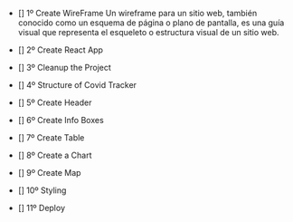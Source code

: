 - [] 1º Create WireFrame
    Un wireframe para un sitio web, también conocido como un esquema de página o plano de pantalla, es una guía visual que representa el esqueleto o estructura visual de un sitio web.

- [] 2º Create React App

- [] 3º Cleanup the Project

- [] 4º Structure of Covid Tracker

- [] 5º Create Header

- [] 6º Create Info Boxes 

- [] 7º Create Table 

- [] 8º Create a Chart

- [] 9º Create Map

- [] 10º Styling

- [] 11º Deploy

